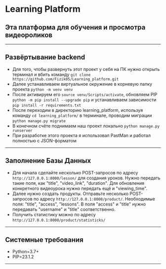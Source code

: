 # Learning Platform
## Эта платформа для обучения и просмотра видеороликов
____
## Развёртывание backend
- Для того, чтобы развернуть этот проект у себя на ПК нужно открыть терминал и вбить команду ```git clone https://github.com/Fizik05/Learning_platform.git```
- Далее устанавливаем виртуальное окружение в корневую папку проекта ```python -m venv venv```
- После активируем его ```source venv/Scripts/activate```, обновляем PIP ```python -m pip install --upgrade pip``` и устанавливаем зависимости ```pip install -r requirements.txt```
- После переходим в директорию learning_platform, используя команду ```cd learning_platform/``` в терминале, проводим миграции ```python manage.py migrate```
- В конечном счёте поднимаем наш проект локально ```python manage.py runserver```
- При разработке этого проекта я использовал PastMan и работал полностью с JSON-форматом
____
## Заполнение Базы Данных
- Для начала сделайте несколько POST-запросов по адресу ```http://127.0.0.1:8000/lesson/``` для создания уроков. Нужно передать такие поля, как "title", "video_link", "duration". Для обновления конкретного видеоурока нужно передать ещё и "viewing_time".
- Далее нужно создать продукты. Отправьте несколько POST-запросов по адресу ```http://127.0.0.1:8000/product/```. Необходимые поля: "title", "access", "lessons". В поля "access" и "title" нужно передавать "username" и "title" соответственно.
- Получить статистику можно по адресу ```http://127.0.0.1:8000/product/statisticks/```
____
## Системные требования
- Python=3.7+
- PIP=23.1.2
____
